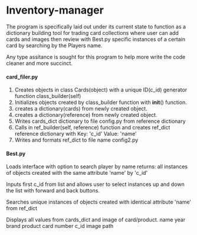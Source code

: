 # Inventory-manager

The program is specifically laid out under its current state to function as a dictionary building tool for trading card collections where user can add cards and images then
review with Best.py specific instances of a certain card by searching by the Players name.


Any type assitance is sought for this program to help more write the code cleaner and more succinct.





#### card_filer.py

1. Creates objects in class Cards(object) with a unique ID(c_id) generator function class_builder(self)
2. Initializes objects created by class_builder function with __init__() function.
3. creates a dictionary(cards) from newly created object.
4. creates a dictionary(reference) from newly created object.
5. Writes cards_dict dictionary to file config.py from reference dictionary
6. Calls in ref_builder(self, reference) function and creates ref_dict reference dictionary with Key: 'c_id' Value: 'name'
7. Writes and formats ref_dict to file name config2.py

#### Best.py
Loads interface with option to search player by name
returns: all instances of objects created with the same attribute 'name' by 'c_id'

Inputs first c_id from list and allows user to select instances up and down the list with forward and back buttons.

Searches unique instances of objects created with identical attribute 'name' from ref_dict

Displays all values from cards_dict and image of card/product.
name
year
brand
product
card number
c_id
image path


